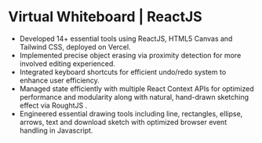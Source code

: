 # Virtual Whiteboard | ReactJS
- Developed 14+ essential tools using ReactJS, HTML5 Canvas and Tailwind CSS, deployed on Vercel. 
- Implemented precise object erasing via proximity detection for more involved editing experienced. 
- Integrated keyboard shortcuts for efficient undo/redo system to enhance user efficiency. 
- Managed state efficiently with multiple React Context APIs for optimized performance and modularity along
with natural, hand-drawn sketching effect via RoughtJS . 
- Engineered essential drawing tools including line, rectangles, ellipse, arrows, text and download sketch
with optimized browser event handling in Javascript.